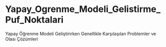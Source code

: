 # Yapay_Ogrenme_Modeli_Gelistirme_Puf_Noktalari
Yapay Öğrenme Modeli Geliştirirken Genellikle Karşılaşılan Problemler ve Olası Çözümleri
